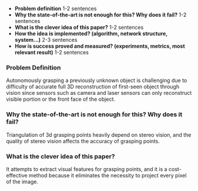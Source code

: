 - **Problem definition** 1-2 sentences
- **Why the state-of-the-art is not enough for this? Why does it fail?** 1-2 sentences
- **What is the clever idea of this paper?** 1-2 sentences
- **How the idea is implemented? (algorithm, network structure, system...)** 2-3 sentences
- **How is success proved and measured? (experiments, metrics, most relevant result)** 1-2 sentences

### Problem Definition
Autonomously grasping a previously unknown object is challenging due to difficulty of accurate full 3D reconstruction of first-seen object through vision since sensors such as camera and laser sensors can only reconstruct visible portion or the front face of the object. 

### Why the state-of-the-art is not enough for this? Why does it fail?
Triangulation of 3d grasping points heavily depend on stereo vision, and the quality of stereo vision affects the accuracy of grasping points. 

### What is the clever idea of this paper?
It attempts to extract visual features for grasping points, and it is a cost-effective method because it eliminates the necessity to project every pixel of the image. 